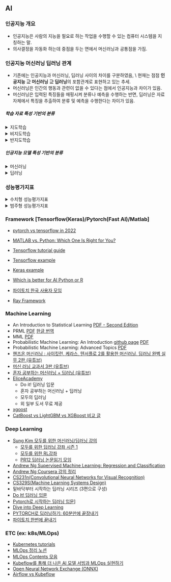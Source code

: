 ﻿## AI

### 인공지능 개요

+ 인공지능은 사람의 지능을 필요로 하는 작업을 수행할 수 있는 컴퓨터 시스템을 지칭하는 말. 
+ 의사결정을 자동화 하는데 중점을 두는 면에서 머신러닝과 공통점을 가짐.

### 인공지능 머신러닝 딥러닝 관계

+ 기존에는 인공지능과 머신러닝, 딥러닝 사이의 차이를 구분하였음, \\ 현재는 점점 **인공지능 ⊇ 머신러닝 ⊇ 딥러닝**의 포함관계로 표현하고 있는 추세.
+ 머신러닝은 인간의 행동과 관련이 없을 수 있다는 점에서 인공지능과 차이가 있음.
+ 머신러닝은 입력된 특징들을 매핑시켜 분류나 예측을 수행하는 반면, 딥러닝은 자료 자체에서 특징을 추출하여 분류 및 예측을 수행한다는 차이가 있음.

##### 학습 자료 특성 기반의 분류

<details>
    <summary>지도학습</summary>
</details>

<details>
    <summary>비지도학습</summary>
</details>

<details>
    <summary>반지도학습</summary>
</details>

##### 인공지능 모델 특성 기반의 분류

<details>
    <summary>머신러닝</summary>
</details>

<details>
    <summary>딥러닝</summary>

    <details>
        <summary>강화학습</summary>

    </details>
</details>


### 

### 성능평가지표

<details>
    <summary>수치형 성능평가지표</summary>

</details>

<details>
    <summary>범주형 성능평가지표</summary>

</details>

### Framework [Tensorflow(Keras)/Pytorch(Fast AI)/Matlab]
- [pytorch vs tensorflow in 2022](https://www.assemblyai.com/blog/pytorch-vs-tensorflow-in-2022/)
- [MATLAB vs. Python: Which One Is Right for You?](https://www.mathworks.com/products/matlab/matlab-vs-python.html)
- [Tensorflow tutorial guide](https://www.tensorflow.org/tutorials?hl=ko)
- [Tensorflow example](https://github.com/tensorflow/examples)
- [Keras example](https://keras.io/examples/)
- [Which is better for AI Python or R](https://dac.digital/which-is-better-for-ai-python-or-r/)

- [파이토치 한국 사용자 모임](https://pytorch.kr/)

- [Ray Framework](https://docs.ray.io/en/latest/cluster/index.html)


### Machine Learning
- An Introduction to Statistical Learning [PDF - Second Edition](https://www.statlearning.com/)
- PRML [PDF](https://www.microsoft.com/en-us/research/uploads/prod/2006/01/Bishop-Pattern-Recognition-and-Machine-Learning-2006.pdf) [한글 번역](http://norman3.github.io/prml/)
- MML [PDF](https://mml-book.github.io/) 
- Probabilistic Machine Learning: An Introduction [github page](https://probml.github.io/pml-book/book1.html) [PDF](https://github.com/probml/pml-book/releases/latest/download/book1.pdf)
- Probabilistic Machine Learning: Advanced Topics [PDF](https://github.com/probml/pml2-book/releases/tag/2022-07-29)
- [핸즈온 머신러닝 : 사이킷런, 케라스, 텐서플로 2를 활용한 머신러닝, 딥러닝 완벽 실무 2판 (유튜브)](https://youtube.com/playlist?list=PLJN246lAkhQjX3LOdLVnfdFaCbGouEBeb)
- [머신 러닝 교과서 3판 (유튜브)](https://youtube.com/playlist?list=PLJN246lAkhQiEc-QvvGzUneCWuRnCNKgU)
- [혼자 공부하는 머신러닝 + 딥러닝 (유튜브)](https://youtube.com/playlist?list=PLJN246lAkhQjoU0C4v8FgtbjOIXxSs_4Q)
- [EliceAcademy](https://academy.elice.io/courses/all?category=7&category=9&price=25&tab=course)
    - Do it! 딥러닝 입문
    - 혼자 공부하는 머신러닝 + 딥러닝
    - 모두의 딥러닝
    - 외 일부 도서 무료 제공
- [xgoost](https://xgboost.readthedocs.io/en/stable/)
- [CatBoost vs LightGBM vs XGBoost 비교 글](https://towardsdatascience.com/catboost-vs-light-gbm-vs-xgboost-5f93620723db)


### Deep Learning
- [Sung Kim 모두를 위한 머신러닝/딥러닝 강의](http://hunkim.github.io/ml/)
	- [모두를 위한 딥러닝 강좌 시즌 1](https://youtube.com/playlist?list=PLlMkM4tgfjnLSOjrEJN31gZATbcj_MpUm)
    - [모두를 위한 RL강좌](https://youtube.com/playlist?list=PLlMkM4tgfjnKsCWav-Z2F-MMFRx-2gMGG)
    - [PR12 딥러닝 논문읽기 모임](https://youtube.com/playlist?list=PLlMkM4tgfjnJhhd4wn5aj8fVTYJwIpWkS)
- [Andrew Ng Supervised Machine Learning: Regression and Classification](https://www.coursera.org/learn/machine-learning)
- [Andrew Ng Coursera 강의 정리](http://www.holehouse.org/mlclass/)
- [CS231n(Convolutional Neural Networks for Visual Recognition)](https://youtube.com/playlist?list=PL3FW7Lu3i5JvHM8ljYj-zLfQRF3EO8sYv)
- [CS329S(Machine Learning Systems Design)](https://youtu.be/OEiNnfdxBRE)
- 밑바닥부터 시작하는 딥러닝 시리즈 (3편으로 구성)
- [Do It! 딥러닝 입문](https://youtube.com/playlist?list=PLJN246lAkhQgbBx2Kag0wIZedn-P9KcH9)
- [Pytorch로 시작하는 딥러닝 입문](https://wikidocs.net/book/2788)]
- [Dive into Deep Learning](https://ko.d2l.ai/index.html)
- [PYTORCH로 딥러닝하기: 60분만에 끝장내기](https://tutorials.pytorch.kr/beginner/deep_learning_60min_blitz.html)
- [파이토치 한번에 끝내기](https://www.youtube.com/watch?v=k60oT_8lyFw)

### ETC (ex: k8s/MLOps)
- [Kubernetes tutorials](https://kubernetes.io/docs/tutorials/)
- [MLOps 정리 노션](http://bit.ly/zzsza_links)
- [MLOps Contents 모음](https://github.com/MLOpsKR/Awesome-MLOps-Contents)
- [Kubeflow를 통해 더 나은 AI 모델 서빙과 MLOps 실현하기](https://tv.naver.com/v/23650093)
- [Open Neural Network Exchange (ONNX)](https://github.com/onnx/onnx)
- [Airflow vs Kubeflow](https://hevodata.com/learn/kubeflow-vs-airflow/)


